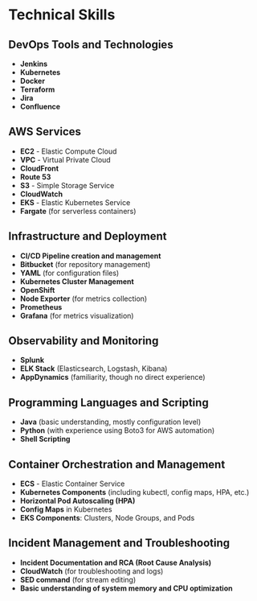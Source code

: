 # Technical Skills

## DevOps Tools and Technologies
- **Jenkins**
- **Kubernetes**
- **Docker**
- **Terraform**
- **Jira**
- **Confluence**

## AWS Services
- **EC2** - Elastic Compute Cloud
- **VPC** - Virtual Private Cloud
- **CloudFront**
- **Route 53**
- **S3** - Simple Storage Service
- **CloudWatch**
- **EKS** - Elastic Kubernetes Service
- **Fargate** (for serverless containers)

## Infrastructure and Deployment
- **CI/CD Pipeline creation and management**
- **Bitbucket** (for repository management)
- **YAML** (for configuration files)
- **Kubernetes Cluster Management**
- **OpenShift**
- **Node Exporter** (for metrics collection)
- **Prometheus**
- **Grafana** (for metrics visualization)

## Observability and Monitoring
- **Splunk**
- **ELK Stack** (Elasticsearch, Logstash, Kibana)
- **AppDynamics** (familiarity, though no direct experience)

## Programming Languages and Scripting
- **Java** (basic understanding, mostly configuration level)
- **Python** (with experience using Boto3 for AWS automation)
- **Shell Scripting**

## Container Orchestration and Management
- **ECS** - Elastic Container Service
- **Kubernetes Components** (including kubectl, config maps, HPA, etc.)
- **Horizontal Pod Autoscaling (HPA)**
- **Config Maps** in Kubernetes
- **EKS Components**: Clusters, Node Groups, and Pods

## Incident Management and Troubleshooting
- **Incident Documentation and RCA (Root Cause Analysis)**
- **CloudWatch** (for troubleshooting and logs)
- **SED command** (for stream editing)
- **Basic understanding of system memory and CPU optimization**
